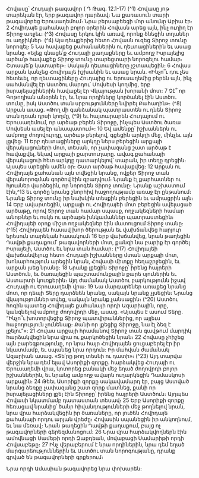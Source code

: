 
Հովասը՝ Հուդայի թագավոր
( Դ Թագ. 12.1-17)
(^1) Հովասը յոթ տարեկան էր, երբ թագավոր դարձավ։ Նա քառասուն տարի թագավորեց Երուսաղեմում։ Նրա
բերսաբեեցի մոր անունը Աբիա էր։ 2 Հովիդայե քահանայի բոլոր օրերին Հովասն արեց այն, ինչ ուղիղ էր Տիրոջ առջեւ։
(^3) Հովասը երկու կին առավ, որոնք ծնեցին տղաներ ու աղջիկներ։
(^4) Այս դեպքերից հետո Հովասն ուզեց Տիրոջ տունը նորոգել։ 5 Նա հավաքեց քահանաներին ու ղեւտացիներին եւ ասաց
նրանց. «Ելեք գնացե՛ք Հուդայի քաղաքները եւ ամբողջ Իսրայելից արծա՛թ հավաքեք Տիրոջ տունը տարեցտարի
նորոգելու համար։ Շտապե՛ք կատարել»։ Սակայն ղեւտացիները չշտապեցին։ 6 Հովաս արքան կանչեց Հովիդայե
իշխանին եւ ասաց նրան. «Ինչո՞ւ դու չես հետեւել, որ ղեւտացիները Հուդայից ու Երուսաղեմից բերեն այն, ինչ սահմանվել
էր Աստծու մարդու՝ Մովսեսի կողմից, երբ իսրայելացիներին հավաքել էր Վկայության խորանի մոտ։ 7 Չէ՞ որ Գոթողիան
անօրեն էր, եւ նրա որդիները կործանել էին Աստծու տունը, իսկ Աստծու տան սրբությունները նվիրել Բահաղին»։
(^8) Արքան ասաց. «Թող մի գանձանակ պատրաստեն ու դնեն Տիրոջ տան դռան դրսի կողմը, (^9) եւ հայտարարեն Հուդայում
ու Երուսաղեմում, որ արծաթ բերեն Տիրոջը, ինչպես Աստծու ծառա Մովսեսն ասել էր անապատում»։ 10 Եվ ամենքը՝
իշխաններն ու ամբողջ ժողովուրդը, արծաթ բերելով, գցեցին արկղի մեջ, մինչեւ այն լցվեց։ 11 Երբ ղեւտացիները արկղը
ներս բերեցին արքայի վերակացուների մոտ, տեսան, որ չափազանց շատ արծաթ է հավաքվել. եկավ արքայի
քարտուղարը. ավագ քահանայի վերակացուի հետ արկղը դատարկելով՝ տարան, իր տեղը դրեցին։ Այսպես արեցին
ամեն օր։ Շատ արծաթ հավաքվեց։ 12 Արքան ու Հովիդայե քահանան այն տվեցին նրանց, ովքեր Տիրոջ տան
վերանորոգման գործով էին զբաղվում։ Նրանք էլ քարհատներ ու հյուսներ վարձեցին, որ նորոգեն Տիրոջ տունը։ Նրանք
աշխատում էին,^13 եւ գործը նրանց շնորհիվ հաջողությամբ առաջ էր ընթանում։ Նրանք Տիրոջ տունը իր նախկին տեսքին
բերեցին եւ ամրացրին այն։ 14 Երբ ավարտեցին, արքայի ու Հովիդայեի մոտ բերեցին ավելացած արծաթը, որով Տիրոջ
տան համար սպասք, ողջակեզների համար անոթներ եւ ոսկե ու արծաթե խնկամաններ պատրաստեցին։ Հովիդայեի
օրոք միշտ ողջակեզներ էին մատուցում Տիրոջ տանը։
(^15) Հովիդայեն հասավ խոր ծերության եւ վախճանվեց հարյուր երեսուն տարեկան հասակում։ 16 Երբ վախճանվեց,
նրան թաղեցին Դավթի քաղաքում՝ թագավորների մոտ, քանզի նա բարիք էր գործել Իսրայելի, Աստծու եւ նրա տան
համար։
(^17) Հովիդայեի վախճանվելուց հետո Հուդայի իշխանները մտան արքայի մոտ, խոնարհություն արեցին նրան, Հովասի
միտքը հեղաշրջեցին, եւ արքան լսեց նրանց։ 18 Նրանք լքեցին Տիրոջը՝ իրենց հայրերի Աստծուն, եւ ծառայեցին
պաշտամունքային քարե սյուներին եւ Աստարտի կուռքերին։ Այդ ժամանակ Աստծու բարկությունն իջավ Հուդայի ու
Երուսաղեմի վրա։ 19 Նա մարգարեներ առաքեց նրանց մոտ, որ դեպի Տերը դարձնեն նրանց, սակայն նրանք չլսեցին։
Նրանց վկայություններ տվեց, սակայն նրանք չանսացին։
(^20) Աստծու հոգին պատեց Հովիդայե քահանայի որդի Ազարիային, որը, կանգնելով ամբողջ ժողովրդի մեջ, ասաց.
«Այսպես է ասում Տերը. “Ինչո՞ւ խոտորվեցիք Տիրոջ պատվիրաններից, որ այլեւս հաջողություն չունենաք։ Քանի որ
լքեցիք Տիրոջը, նա էլ ձեզ է լքելու”»։ 21 Հովաս արքայի հրամանով Տիրոջ տան գավթում մարդիկ հարձակվեցին նրա վրա
ու քարկոծեցին նրան։ 22 Հովասը չհիշեց այն բարեգթությունը, որ նրա հայր Հովիդայեն ցուցաբերել էր իր նկատմամբ, եւ
սպանեց նրա որդուն։ Իր մահվան ժամանակ Ազարիան ասաց. «Տե՛րը թող տեսնի ու դատի»։
(^23) Այդ տարվա վերջին նրա դեմ ելավ Ասորիքի զորքը. հարձակվեց Հուդայի ու Երուսաղեմի վրա, կոտորեց բանակի
մեջ եղած ժողովրդի բոլոր իշխաններին, եւ նրանց ամբողջ ավարն ուղարկեցին Դամասկոսի արքային։ 24 Թեեւ Ասորիքի
զորքը սակավամարդ էր, բայց Աստված նրանց ձեռքը չափազանց շատ զորք մատնեց, քանի որ իսրայելացիները լքել էին
Տիրոջը՝ իրենց հայրերի Աստծուն։ Այդպես Հովասի նկատմամբ դատաստան տեսավ։ 25 Երբ Ասորիքի զորքը հեռացավ
նրանից՝ ծանր հիվանդությունների մեջ թողնելով նրան, նրա վրա հարձակվեցին իր ծառաները, որ լուծեն Հովիդայե
քահանայի որդու արյան վրեժը։ Հովասին սպանեցին իր անկողնում, եւ նա մեռավ։ Նրան թաղեցին Դավթի քաղաքում,
բայց ոչ թագավորների գերեզմանոցում։ 26 Նրա վրա հարձակվողներն էին ամովնացի Սամեթի որդի Զաբդեան,
մովաբացի Սամարիթի որդի Հովսաբեթը։ 27 Ինչ վերաբերում է նրա որդիներին, նրա դեմ եղած մարգարեություններին
եւ Աստծու տան նորոգությանը, դրանք գրված են թագավորների գրքերում։


Նրա որդի Ամասիան թագավորեց նրա փոխարեն։